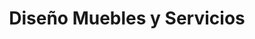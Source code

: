 ---
title: "Diseño Muebles y Servicios"
url: /cipolletti/diseno-muebles-y-servicios/
shop: muebles
---